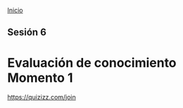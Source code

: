 <!-- No borrar o modificar -->
[Inicio](./index.md)

## Sesión 6


<!-- Su documentación aquí -->

# Evaluación de conocimiento Momento 1
https://quizizz.com/join


